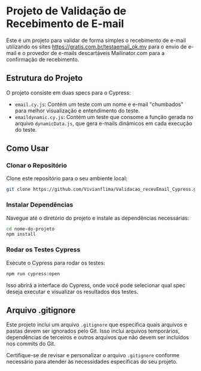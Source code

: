 
# Projeto de Validação de Recebimento de E-mail

Este é um projeto para validar de forma simples o recebimento de e-mail utilizando os sites https://gratis.com.br/testaemail_ok.mv para o envio de e-mail e o provedor de e-mails descartáveis Mailinator.com para a confirmação de recebimento.

## Estrutura do Projeto

O projeto consiste em duas specs para o Cypress:

- `email.cy.js`: Contém um teste com um nome e e-mail "chumbados" para melhor visualização e entendimento do teste.
- `emaildynamic.cy.js`: Contém um teste que consome a função gerada no arquivo `dynamicData.js`, que gera e-mails dinâmicos em cada execução do teste.

## Como Usar

### Clonar o Repositório

Clone este repositório para o seu ambiente local:

```bash
git clone https://github.com/Vivianflima/Validacao_recevEmail_Cypress.git
```

### Instalar Dependências

Navegue até o diretório do projeto e instale as dependências necessárias:

```bash
cd nome-do-projeto
npm install
```

### Rodar os Testes Cypress

Execute o Cypress para rodar os testes:

```bash
npm run cypress:open
```

Isso abrirá a interface do Cypress, onde você pode selecionar qual spec deseja executar e visualizar os resultados dos testes.

## Arquivo .gitignore

Este projeto inclui um arquivo `.gitignore` que especifica quais arquivos e pastas devem ser ignorados pelo Git. Isso inclui arquivos temporários, dependências de terceiros e outros arquivos que não devem ser incluídos nos commits do Git.

Certifique-se de revisar e personalizar o arquivo `.gitignore` conforme necessário para atender às necessidades específicas do seu projeto.


